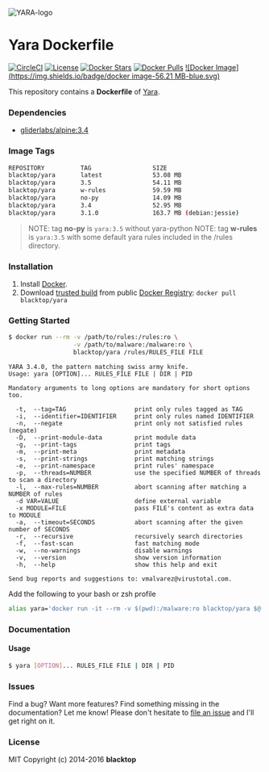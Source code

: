 ![YARA-logo](https://raw.githubusercontent.com/blacktop/docker-yara/master/logo.png)

Yara Dockerfile
===============

[![CircleCI](https://circleci.com/gh/blacktop/docker-yara.png?style=shield)](https://circleci.com/gh/blacktop/docker-yara) [![License](http://img.shields.io/:license-mit-blue.svg)](http://doge.mit-license.org) [![Docker Stars](https://img.shields.io/docker/stars/blacktop/yara.svg)](https://hub.docker.com/r/blacktop/yara/) [![Docker Pulls](https://img.shields.io/docker/pulls/blacktop/yara.svg)](https://hub.docker.com/r/blacktop/yara/) [![Docker Image](https://img.shields.io/badge/docker image-56.21 MB-blue.svg)](https://hub.docker.com/r/blacktop/yara/)

This repository contains a **Dockerfile** of [Yara](http://virustotal.github.io/yara/).

### Dependencies

-	[gliderlabs/alpine:3.4](https://hub.docker.com/_/gliderlabs/alpine/)

### Image Tags

```bash
REPOSITORY          TAG                 SIZE
blacktop/yara       latest              53.08 MB
blacktop/yara       3.5                 54.11 MB
blacktop/yara       w-rules             59.59 MB
blacktop/yara       no-py               14.09 MB
blacktop/yara       3.4                 52.95 MB
blacktop/yara       3.1.0               163.7 MB (debian:jessie)
```

> NOTE: tag **no-py** is `yara:3.5` without yara-python
> NOTE: tag **w-rules** is `yara:3.5` with some default yara rules included in the /rules directory.

### Installation

1.	Install [Docker](https://docs.docker.com).
2.	Download [trusted build](https://hub.docker.com/u/blacktop/yara/) from public [Docker Registry](https://hub.docker.com/): `docker pull blacktop/yara`

### Getting Started

```bash
$ docker run --rm -v /path/to/rules:/rules:ro \
                  -v /path/to/malware:/malware:ro \
                  blacktop/yara /rules/RULES_FILE FILE
```

```
YARA 3.4.0, the pattern matching swiss army knife.
Usage: yara [OPTION]... RULES_FILE FILE | DIR | PID

Mandatory arguments to long options are mandatory for short options too.

  -t,  --tag=TAG                   print only rules tagged as TAG
  -i,  --identifier=IDENTIFIER     print only rules named IDENTIFIER
  -n,  --negate                    print only not satisfied rules (negate)
  -D,  --print-module-data         print module data
  -g,  --print-tags                print tags
  -m,  --print-meta                print metadata
  -s,  --print-strings             print matching strings
  -e,  --print-namespace           print rules' namespace
  -p,  --threads=NUMBER            use the specified NUMBER of threads to scan a directory
  -l,  --max-rules=NUMBER          abort scanning after matching a NUMBER of rules
  -d VAR=VALUE                     define external variable
  -x MODULE=FILE                   pass FILE's content as extra data to MODULE
  -a,  --timeout=SECONDS           abort scanning after the given number of SECONDS
  -r,  --recursive                 recursively search directories
  -f,  --fast-scan                 fast matching mode
  -w,  --no-warnings               disable warnings
  -v,  --version                   show version information
  -h,  --help                      show this help and exit

Send bug reports and suggestions to: vmalvarez@virustotal.com.
```

Add the following to your bash or zsh profile

```bash
alias yara='docker run -it --rm -v $(pwd):/malware:ro blacktop/yara $@'
```

### Documentation

#### Usage

```bash
$ yara [OPTION]... RULES_FILE FILE | DIR | PID
```

### Issues

Find a bug? Want more features? Find something missing in the documentation? Let me know! Please don't hesitate to [file an issue](https://github.com/blacktop/docker-yara/issues/new) and I'll get right on it.

### License

MIT Copyright (c) 2014-2016 **blacktop**
